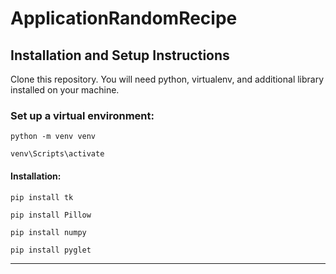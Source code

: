 # ApplicationRandomRecipe

## Installation and Setup Instructions

Clone this repository. You will need python, virtualenv, and additional library installed on your machine.

### Set up a virtual environment:

`python -m venv venv`

`venv\Scripts\activate`

#### Installation:

`pip install tk`

`pip install Pillow`

`pip install numpy`

`pip install pyglet`
________________________________________________________________________________________________________________________________________
